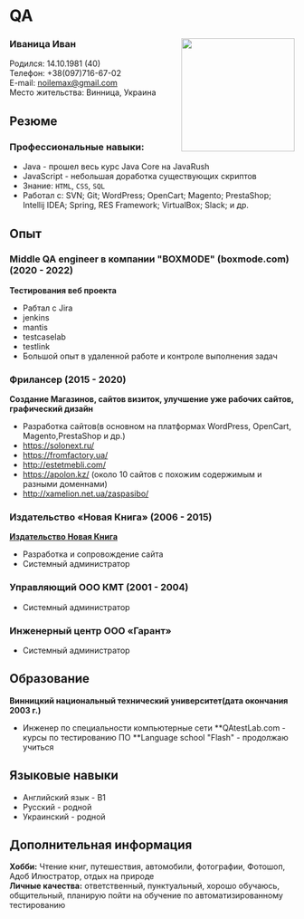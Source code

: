 # QA
### Иваница Иван <Image src="avatar.png" align="right" width="200" height="200">
Родился: 14.10.1981 (40)  
Телефон: +38(097)716-67-02  
E-mail: noilemax@gmail.com  
Место жительства: Винница, Украина  

## Резюме
### Профессиональные навыки:
* Java - прошел весь курс Java Core на JavaRush
* JavaScript - небольшая доработка существующих скриптов
* Знание: `HTML`, `CSS`, `SQL`
* Работал с: SVN; Git; WordPress; OpenCart; Magento; PrestaShop; Intellij IDEA; Spring, RES Framework; VirtualBox; Slack; и др.

## Опыт
### Middle QA engineer в компании "BOXMODE" (boxmode.com)(2020 - 2022)
 **Тестирования веб проекта**
  
  * Рабтал c Jira
  * jenkins
  * mantis
  * testcaselab
  * testlink
  * Большой опыт в удаленной работе и контроле выполнения задач
  
### Фрилансер  (2015 - 2020)  
**Создание Магазинов, сайтов визиток, улучшение уже рабочих сайтов, графический дизайн**

  * Разработка сайтов(в основном на платформах WordPress, OpenCart, Magento,PrestaShop и др.)  
  * https://solonext.ru/    
  * https://fromfactory.ua/   
  * http://estetmebli.com/  
  * https://apolon.kz/ (около 10 сайтов с похожим содержимым и разными доменнами)    
  * http://xamelion.net.ua/zaspasibo/  
 
### Издательство «Новая Книга» (2006 - 2015)  
[**Издательство Новая Книга**](https://nk.in.ua/)

  * Разработка и сопровождение сайта
  * Системный администратор
 
### Управляющий ООО КМТ (2001 - 2004)
  * Системный администратор
  
### Инженерный центр ООО «Гарант»
   * Системный администратор  
    
## Образование
**Винницкий национальный технический университет(дата окончания 2003 г.)**
* Инженер по специальности компьютерные сети
**QAtestLab.com - курсы по тестированию ПО
**Language school "Flash" - продолжаю учиться

## Языковые навыки
* Английский язык - B1
* Русский - родной
* Украинский - родной

## Дополнительная информация
**Хобби:** Чтение книг, путешествия, автомобили, фотографии, Фотошоп, Адоб Илюстратор, отдых на природе  
**Личные качества:** ответственный,  пунктуальный, хорошо обучаюсь, общительный, планирую пойти на обучение по автоматизированному тестированию 
